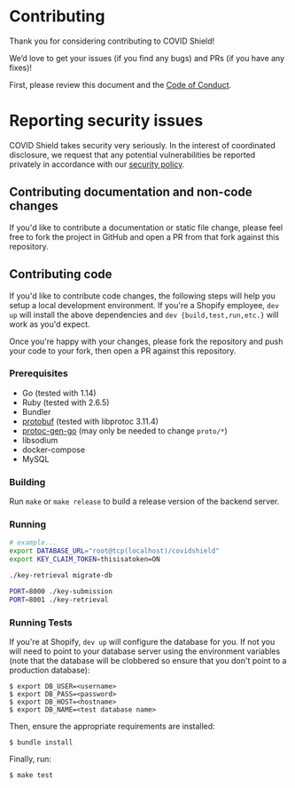 # Contributing

Thank you for considering contributing to COVID Shield!

We’d love to get your issues (if you find any bugs) and PRs (if you have any fixes)!

First, please review this document and the [Code of Conduct](CODE_OF_CONDUCT.md).

# Reporting security issues

COVID Shield takes security very seriously. In the interest of coordinated disclosure,
we request that any potential vulnerabilities be reported privately in accordance with
our [security policy](SECURITY.md).

## Contributing documentation and non-code changes

If you'd like to contribute a documentation or static file change, please
feel free to fork the project in GitHub and open a PR from that fork against
this repository.

## Contributing code

If you'd like to contribute code changes, the following steps will help you
setup a local development environment. If you're a Shopify employee, `dev up`
will install the above dependencies and `dev {build,test,run,etc.}` will work
as you'd expect.

Once you're happy with your changes, please fork the repository and push your
code to your fork, then open a PR against this repository.

### Prerequisites

* Go (tested with 1.14)
* Ruby (tested with 2.6.5)
* Bundler
* [protobuf](https://developers.google.com/protocol-buffers/) (tested with libprotoc 3.11.4)
* [protoc-gen-go](https://github.com/golang/protobuf) (may only be needed to change `proto/*`)
* libsodium
* docker-compose
* MySQL

### Building

Run `make` or `make release` to build a release version of the backend server.

### Running

```bash
# example...
export DATABASE_URL="root@tcp(localhost)/covidshield"
export KEY_CLAIM_TOKEN=thisisatoken=ON

./key-retrieval migrate-db

PORT=8000 ./key-submission
PORT=8001 ./key-retrieval
```

### Running Tests

If you're at Shopify, `dev up` will configure the database for you. If not
you will need to point to your database server using the environment variables
(note that the database will be clobbered so ensure that you don't point to a
production database):

```shell
$ export DB_USER=<username>
$ export DB_PASS=<password>
$ export DB_HOST=<hostname>
$ export DB_NAME=<test database name>
```

Then, ensure the appropriate requirements are installed:

```shell
$ bundle install
```

Finally, run:
```shell
$ make test
```
